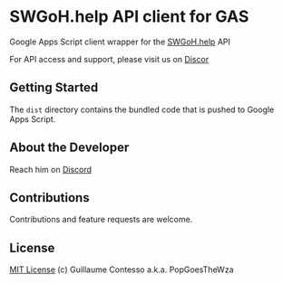 # SWGoH.help API client for GAS

Google Apps Script client wrapper for the [SWGoH.help](https://api.swgoh.help/swgoh) API

For API access and support, please visit us on [Discor](https://discord.gg/kau4XTB)

## Getting Started
          
The `dist` directory contains the bundled code that is pushed to Google Apps Script.

## About the Developer

Reach him on [Discord](https://discord.gg/ywzJEaQ)

## Contributions

Contributions and feature requests are welcome.

## License

[MIT License](https://github.com/labnol/apps-script-starter/blob/master/LICENSE) (c) Guillaume Contesso a.k.a. PopGoesTheWza